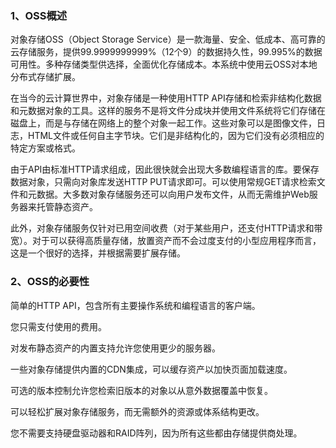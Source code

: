 ### 1、OSS概述

 对象存储OSS（Object Storage Service）是一款海量、安全、低成本、高可靠的云存储服务，提供99.9999999999%（12个9）的数据持久性，99.995%的数据可用性。多种存储类型供选择，全面优化存储成本。本系统中使用云OSS对本地分布式存储扩展。

在当今的云计算世界中，对象存储是一种使用HTTP API存储和检索非结构化数据和元数据对象的工具。这样的服务不是将文件分成块并使用文件系统将它们存储在磁盘上，而是与存储在网络上的整个对象一起工作。这些对象可以是图像文件，日志，HTML文件或任何自主字节块。它们是非结构化的，因为它们没有必须相应的特定方案或格式。

由于API由标准HTTP请求组成，因此很快就会出现大多数编程语言的库。要保存数据对象，只需向对象库发送HTTP PUT请求即可。可以使用常规GET请求检索文件和元数据。大多数对象存储服务还可以向用户发布文件，从而无需维护Web服务器来托管静态资产。

此外，对象存储服务仅针对已用空间收费（对于某些用户，还支付HTTP请求和带宽）。对于可以获得高质量存储，放置资产而不会过度支付的小型应用程序而言，这是一个很好的选择，并根据需要扩展存储。

### 2、OSS的必要性

简单的HTTP API，包含所有主要操作系统和编程语言的客户端。

您只需支付使用的费用。

对发布静态资产的内置支持允许您使用更少的服务器。

一些对象存储提供内置的CDN集成，可以缓存资产以加快页面加载速度。

可选的版本控制允许您检索旧版本的对象以从意外数据覆盖中恢复。

可以轻松扩展对象存储服务，而无需额外的资源或体系结构更改。

您不需要支持硬盘驱动器和RAID阵列，因为所有这些都由存储提供商处理。
